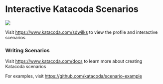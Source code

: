 # Interactive Katacoda Scenarios

[![](http://shields.katacoda.com/katacoda/sdwilks/count.svg)](https://www.katacoda.com/sdwilks "Get your profile on Katacoda.com")

Visit https://www.katacoda.com/sdwilks to view the profile and interactive scenarios

### Writing Scenarios
Visit https://www.katacoda.com/docs to learn more about creating Katacoda scenarios

For examples, visit https://github.com/katacoda/scenario-example
